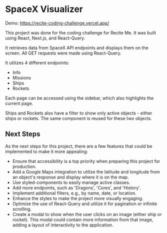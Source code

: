 # SpaceX Visualizer

Demo: https://recite-coding-challenge.vercel.app/

This project was done for the coding challenge for Recite Me. It was built using React, Next.js, and React-Query.

It retrieves data from SpaceX API endpoints and displays them on the screen. All GET requests were made using React-Query.

It utilizes 4 different endpoints:

- Info
- Missions
- Ships
- Rockets

Each page can be accessed using the sidebar, which also highlights the current page.

Ships and Rockets also have a filter to show only active objects - either ships or rockets. The same component is reused for these two objects.

## Next Steps

As the next steps for this project, there are a few features that could be implemented to make it more appealing:

- Ensure that accessibility is a top priority when preparing this project for production.
- Add a Google Maps integration to utilize the latitude and longitude from an object's response and display where it is on the map.
- Use styled-components to easily manage active classes.
- Add more endpoints, such as 'Dragons', 'Cores', and 'History'.
- Implement additional filters, e.g., by name, date, or location.
- Enhance the styles to make the project more visually engaging.
- Optimize the use of React-Query and utilize it for pagination or infinite scrolling.
- Create a modal to show when the user clicks on an image (either ship or rocket). This modal could contain more information from that image, adding a layout of interactivity to the application.
